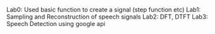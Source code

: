 Lab0: Used basic function to create a signal (step function etc)
Lab1: Sampling and Reconstruction of speech signals
Lab2: DFT, DTFT
Lab3: Speech Detection using google api
